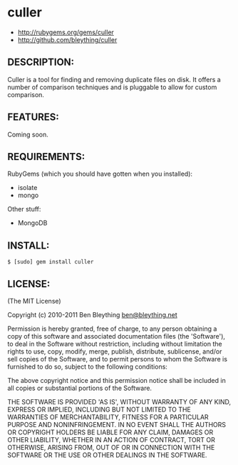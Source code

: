 # culler

* http://rubygems.org/gems/culler
* http://github.com/bleything/culler

## DESCRIPTION:

Culler is a tool for finding and removing duplicate files on disk. It
offers a number of comparison techniques and is pluggable to allow for
custom comparison.

## FEATURES:

Coming soon.

## REQUIREMENTS:

RubyGems (which you should have gotten when you installed):

* isolate
* mongo

Other stuff:

* MongoDB

## INSTALL:

    $ [sudo] gem install culler

## LICENSE:

(The MIT License)

Copyright (c) 2010-2011 Ben Bleything <ben@bleything.net>

Permission is hereby granted, free of charge, to any person obtaining
a copy of this software and associated documentation files (the
'Software'), to deal in the Software without restriction, including
without limitation the rights to use, copy, modify, merge, publish,
distribute, sublicense, and/or sell copies of the Software, and to
permit persons to whom the Software is furnished to do so, subject to
the following conditions:

The above copyright notice and this permission notice shall be included
in all copies or substantial portions of the Software.

THE SOFTWARE IS PROVIDED 'AS IS', WITHOUT WARRANTY OF ANY KIND,
EXPRESS OR IMPLIED, INCLUDING BUT NOT LIMITED TO THE WARRANTIES OF
MERCHANTABILITY, FITNESS FOR A PARTICULAR PURPOSE AND NONINFRINGEMENT.
IN NO EVENT SHALL THE AUTHORS OR COPYRIGHT HOLDERS BE LIABLE FOR ANY
CLAIM, DAMAGES OR OTHER LIABILITY, WHETHER IN AN ACTION OF CONTRACT,
TORT OR OTHERWISE, ARISING FROM, OUT OF OR IN CONNECTION WITH THE
SOFTWARE OR THE USE OR OTHER DEALINGS IN THE SOFTWARE.
